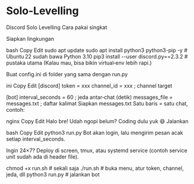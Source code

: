 # Solo-Levelling
Discord Solo Levelling
Cara pakai singkat

Siapkan lingkungan

bash
Copy
Edit
sudo apt update
sudo apt install python3 python3-pip -y        # Ubuntu 22 sudah bawa Python 3.10
pip3 install --user discord.py==2.3.2          # pustaka utama
(Kalau mau, bisa bikin virtual‑env lebih rapi.)

Buat config.ini di folder yang sama dengan run.py

ini
Copy
Edit
[discord]
token = xxx
channel_id = xxx   ; channel target

[bot]
interval_seconds = 60              ; jeda antar‑chat (detik)
messages_file = messages.txt       ; daftar kalimat
Siapkan messages.txt
Satu baris = satu chat, contoh:

nginx
Copy
Edit
Halo bre!
Udah ngopi belum?
Coding dulu yuk 😄
Jalankan

bash
Copy
Edit
python3 run.py
Bot akan login, lalu mengirim pesan acak setiap interval_seconds.

Ingin 24×7?
Deploy di screen, tmux, atau systemd service (contoh service unit sudah ada di header file).


chmod +x run.sh   # sekali saja
./run.sh          # buka menu, atur token, channel, jeda, dll
python3 run.py    # jalankan bot
